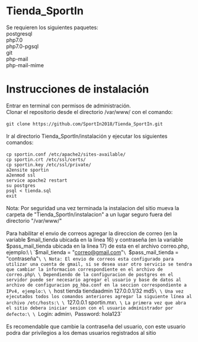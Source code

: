 # Tienda_SportIn
Se requieren los siguientes paquetes:\
postgresql\
php7.0\
php7.0-pgsql\
git\
php-mail\
php-mail-mime
# Instrucciones de instalación
Entrar en terminal con permisos de administración.\
Clonar el repositorio desde el directorio /var/www/ con el comando:\
\
`git clone https://github.com/SportIn2018/Tienda_SportIn.git`\
\
Ir al directorio Tienda_SportIn/instalación y ejecutar los siguientes comandos:\
\
`cp sportin.conf /etc/apache2/sites-available/`\
`cp sportin.crt /etc/ssl/certs/`\
`cp sportin.key /etc/ssl/private/`\
`a2ensite sportin`\
`a2enmod ssl`\
`service apache2 restart`\
`su postgres`\
`psql < tienda.sql`\
`exit`\
\
Nota: Por seguridad una vez terminada la instalacion del sitio mueva la carpeta de "Tienda_SportIn/instalacion" a un lugar seguro fuera del directorio "/var/www/"\
\
Para habilitar el envio de correos agregar la direccion de correo (en la variable $mail_tienda ubicada en la linea 16) y contraseña (en la variable $pass_mail_tienda ubicada en la linea 17) de esta en el archivo correo.php, ejemplo:\
\
`$mail_tienda = "correo@gmail.com"`\
`$pass_mail_tienda = "contraseña"`\
\
Nota: El envio de correos esta configurado para utilizar una cuenta de gmail, si se desea usar otro servicio se tendra que cambiar la informacion correspondiente en el archivo de correo.php\
\
Dependiendo de la configuracion de postgres en el servidor puede ser necesario agregar el usuario y base de datos al archivo de configuracion pg_hba.conf en la seccion correspondiente a IPv4, ejemplo:\
\
`host    tienda    tiendaadmin   127.0.0.1/32    md5`\
\
Una vez ejecutados todos los comandos anteriores agregar la siguiente línea al archivo /etc/hosts:\
\
`127.0.0.1 sportin.mx`\
\
La primera vez que abra el sitio debera iniciar sesion con el usuario administrador por defecto:\
\
`Login: admin`\
`Password: hola123`\
\
Es recomendable que cambie la contraseña del usuario, con este usuario podra dar privilegios a los demas usuarios registrados al sitio